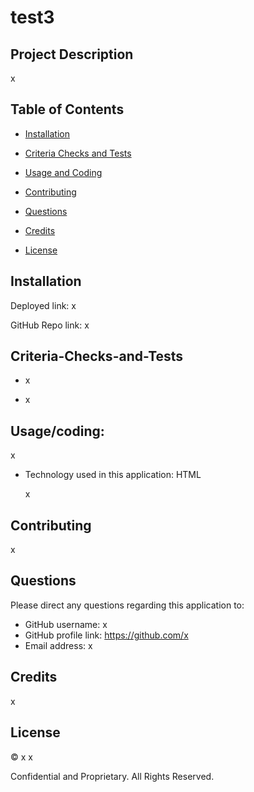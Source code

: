 

  # test3

## Project Description
x

## Table of Contents
- [Installation](#installation)
- [Criteria Checks and Tests](#criteria-checks-and-tests)
- [Usage and Coding](#usage/coding)

- [Contributing](#contributing)
- [Questions](#questions)
- [Credits](#credits)
- [License](#license)
## Installation
Deployed link: x

GitHub Repo link: x
## Criteria-Checks-and-Tests
- x

- x
## Usage/coding:
x
- Technology used in this application:
   HTML

   x









## Contributing
x
## Questions
Please direct any questions regarding this application to:
- GitHub username: x
- GitHub profile link: https://github.com/x
- Email address: x  
## Credits
x
## License
© x x



Confidential and Proprietary. All Rights Reserved.
